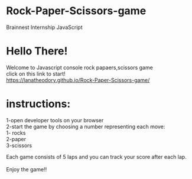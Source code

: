 # Rock-Paper-Scissors-game
Brainnest Internship JavaScript

# Hello There!
Welcome to Javascript console rock papaers,scissors game\
click on this link to start!\
https://lanatheodory.github.io/Rock-Paper-Scissors-game/

# instructions:
1-open developer tools on your browser\
2-start the game by choosing a number representing each move:\
1- rocks\
2-paper\
3-scissors

Each game consists of 5 laps and you can track your score after each lap.\
\
Enjoy the game!!
